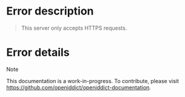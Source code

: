 # Error description

> This server only accepts HTTPS requests.

# Error details

> [!NOTE]
> This documentation is a work-in-progress. To contribute, please visit https://github.com/openiddict/openiddict-documentation.

